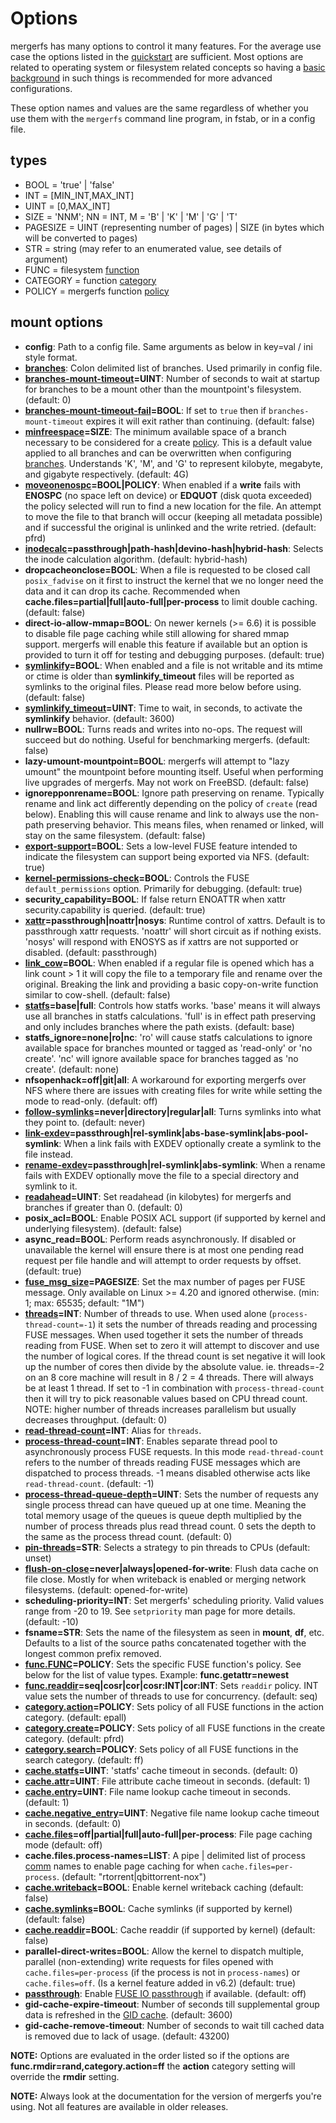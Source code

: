 # Options

mergerfs has many options to control it many features. For the average
use case the options listed in the [quickstart](../quickstart.md) are
sufficient. Most options are related to operating system or filesystem
related concepts so having a [basic
background](../intro_to_filesystems.md) in such things is recommended
for more advanced configurations.

These option names and values are the same regardless of whether you
use them with the `mergerfs` command line program, in fstab, or in a
config file.


## types

* BOOL = 'true' | 'false'
* INT = [MIN_INT,MAX_INT]
* UINT = [0,MAX_INT]
* SIZE = 'NNM'; NN = INT, M = 'B' | 'K' | 'M' | 'G' | 'T'
* PAGESIZE = UINT (representing number of pages) | SIZE (in bytes
  which will be converted to pages)
* STR = string (may refer to an enumerated value, see details of
  argument)
* FUNC = filesystem [function](functions_categories_policies.md)
* CATEGORY = function [category](functions_categories_policies.md)
* POLICY = mergerfs function [policy](functions_categories_policies.md)


## mount options

* **config**: Path to a config file. Same arguments as below in
  key=val / ini style format.
* **[branches](branches.md)**: Colon delimited list of branches. Used
  primarily in config file.
* **[branches-mount-timeout](branches-mount-timeout.md)=UINT**: Number
  of seconds to wait at startup for branches to be a mount other than
  the mountpoint's filesystem. (default: 0)
* **[branches-mount-timeout-fail](branches-mount-timeout.md#branches-mount-timeout-fail)=BOOL**:
  If set to `true` then if `branches-mount-timeout` expires it will
  exit rather than continuing. (default: false)
* **[minfreespace](minfreespace.md)=SIZE**: The minimum available
  space of a branch necessary to be considered for a create
  [policy](functions_categories_policies.md). This is a default value
  applied to all branches and can be overwritten when configuring
  [branches](branches.md). Understands 'K', 'M', and 'G' to represent
  kilobyte, megabyte, and gigabyte respectively. (default: 4G)
* **[moveonenospc](moveonenospc.md)=BOOL|POLICY**: When enabled if a
  **write** fails with **ENOSPC** (no space left on device) or
  **EDQUOT** (disk quota exceeded) the policy selected will run to
  find a new location for the file. An attempt to move the file to
  that branch will occur (keeping all metadata possible) and if
  successful the original is unlinked and the write retried. (default:
  pfrd)
* **[inodecalc](inodecalc.md)=passthrough|path-hash|devino-hash|hybrid-hash**:
  Selects the inode calculation algorithm. (default: hybrid-hash)
* **dropcacheonclose=BOOL**: When a file is requested to be closed
  call `posix_fadvise` on it first to instruct the kernel that we no
  longer need the data and it can drop its cache. Recommended when
  **cache.files=partial|full|auto-full|per-process** to limit double
  caching. (default: false)
* **direct-io-allow-mmap=BOOL**: On newer kernels (>= 6.6) it is
  possible to disable file page caching while still allowing for
  shared mmap support. mergerfs will enable this feature if available
  but an option is provided to turn it off for testing and debugging
  purposes. (default: true)
* **[symlinkify](symlinkify.md)=BOOL**: When enabled and a file is not
  writable and its mtime or ctime is older than **symlinkify_timeout**
  files will be reported as symlinks to the original files. Please
  read more below before using. (default: false)
* **[symlinkify_timeout](symlinkify.md)=UINT**: Time to wait, in
  seconds, to activate the **symlinkify** behavior. (default: 3600)
* **nullrw=BOOL**: Turns reads and writes into no-ops. The request
  will succeed but do nothing. Useful for benchmarking
  mergerfs. (default: false)
* **lazy-umount-mountpoint=BOOL**: mergerfs will attempt to "lazy
  umount" the mountpoint before mounting itself. Useful when
  performing live upgrades of mergerfs. May not work on
  FreeBSD. (default: false)
* **ignorepponrename=BOOL**: Ignore path preserving on
  rename. Typically rename and link act differently depending on the
  policy of `create` (read below). Enabling this will cause rename and
  link to always use the non-path preserving behavior. This means
  files, when renamed or linked, will stay on the same
  filesystem. (default: false)
* **[export-support](export-support.md)=BOOL**: Sets a low-level FUSE
  feature intended to indicate the filesystem can support being
  exported via NFS. (default: true)
* **[kernel-permissions-check](kernel-permissions-check.md)=BOOL**:
  Controls the FUSE `default_permissions` option. Primarily for
  debugging. (default: true)
* **security_capability=BOOL**: If false return ENOATTR when xattr
  security.capability is queried. (default: true)
* **[xattr](xattr.md)=passthrough|noattr|nosys**: Runtime control of
  xattrs. Default is to passthrough xattr requests. 'noattr' will
  short circuit as if nothing exists. 'nosys' will respond with ENOSYS
  as if xattrs are not supported or disabled. (default: passthrough)
* **[link_cow](link_cow.md)=BOOL**: When enabled if a regular file is
  opened which has a link count > 1 it will copy the file to a
  temporary file and rename over the original. Breaking the link and
  providing a basic copy-on-write function similar to
  cow-shell. (default: false)
* **[statfs](statfs.md)=base|full**: Controls how statfs works. 'base'
  means it will always use all branches in statfs calculations. 'full'
  is in effect path preserving and only includes branches where the
  path exists. (default: base)
* **statfs_ignore=none|ro|nc**: 'ro' will cause statfs calculations to
  ignore available space for branches mounted or tagged as 'read-only'
  or 'no create'. 'nc' will ignore available space for branches tagged
  as 'no create'. (default: none)
* **nfsopenhack=off|git|all**: A workaround for exporting mergerfs
  over NFS where there are issues with creating files for write while
  setting the mode to read-only. (default: off)
* **[follow-symlinks](follow-symlinks.md)=never|directory|regular|all**:
  Turns symlinks into what they point to. (default: never)
* **[link-exdev](link-exdev.md)=passthrough|rel-symlink|abs-base-symlink|abs-pool-symlink**:
  When a link fails with EXDEV optionally create a symlink to the file
  instead.
* **[rename-exdev](rename-exdev.md)=passthrough|rel-symlink|abs-symlink**:
  When a rename fails with EXDEV optionally move the file to a special
  directory and symlink to it.
* **[readahead](readahead.md)=UINT**: Set readahead (in kilobytes) for
  mergerfs and branches if greater than 0. (default: 0)
* **posix_acl=BOOL**: Enable POSIX ACL support (if supported by kernel
  and underlying filesystem). (default: false)
* **async_read=BOOL**: Perform reads asynchronously. If disabled or
  unavailable the kernel will ensure there is at most one pending read
  request per file handle and will attempt to order requests by
  offset. (default: true)
* **[fuse_msg_size](fuse_msg_size.md)=PAGESIZE**: Set the max number of
  pages per FUSE message. Only available on Linux >= 4.20 and ignored
  otherwise. (min: 1; max: 65535; default: "1M")
* **[threads](threads.md)=INT**: Number of threads to use. When used
  alone (`process-thread-count=-1`) it sets the number of threads
  reading and processing FUSE messages. When used together it sets the
  number of threads reading from FUSE. When set to zero it will
  attempt to discover and use the number of logical cores. If the
  thread count is set negative it will look up the number of cores
  then divide by the absolute value. ie. threads=-2 on an 8 core
  machine will result in 8 / 2 = 4 threads. There will always be at
  least 1 thread. If set to -1 in combination with
  `process-thread-count` then it will try to pick reasonable values
  based on CPU thread count. NOTE: higher number of threads increases
  parallelism but usually decreases throughput. (default: 0)
* **[read-thread-count](threads.md)=INT**: Alias for `threads`.
* **[process-thread-count](threads.md)=INT**: Enables separate thread
  pool to asynchronously process FUSE requests. In this mode
  `read-thread-count` refers to the number of threads reading FUSE
  messages which are dispatched to process threads. -1 means disabled
  otherwise acts like `read-thread-count`. (default: -1)
* **[process-thread-queue-depth](threads.md)=UINT**: Sets the number
  of requests any single process thread can have queued up at one
  time. Meaning the total memory usage of the queues is queue depth
  multiplied by the number of process threads plus read thread
  count. 0 sets the depth to the same as the process thread
  count. (default: 0)
* **[pin-threads](pin-threads.md)=STR**: Selects a strategy to pin
  threads to CPUs (default: unset)
* **[flush-on-close](flush-on-close.md)=never|always|opened-for-write**:
  Flush data cache on file close. Mostly for when writeback is enabled
  or merging network filesystems. (default: opened-for-write)
* **scheduling-priority=INT**: Set mergerfs' scheduling
  priority. Valid values range from -20 to 19. See `setpriority` man
  page for more details. (default: -10)
* **fsname=STR**: Sets the name of the filesystem as seen in
  **mount**, **df**, etc. Defaults to a list of the source paths
  concatenated together with the longest common prefix removed.
* **[func.FUNC](functions_categories_policies.md)=POLICY**: Sets the
  specific FUSE function's policy. See below for the list of value
  types. Example: **func.getattr=newest**
* **[func.readdir](func_readdir.md)=seq|cosr|cor|cosr:INT|cor:INT**: Sets `readdir`
  policy. INT value sets the number of threads to use for
  concurrency. (default: seq)
* **[category.action](functions_categories_policies.md)=POLICY**: Sets
  policy of all FUSE functions in the action category. (default:
  epall)
* **[category.create](functions_categories_policies.md)=POLICY**: Sets
  policy of all FUSE functions in the create category. (default:
  pfrd)
* **[category.search](functions_categories_policies.md)=POLICY**: Sets
  policy of all FUSE functions in the search category. (default: ff)
* **[cache.statfs](cache.md#cachestatfs)=UINT**: 'statfs' cache
  timeout in seconds. (default: 0)
* **[cache.attr](cache.md#cacheattr)=UINT**: File attribute cache
  timeout in seconds. (default: 1)
* **[cache.entry](cache.md#cacheentry)=UINT**: File name lookup cache
  timeout in seconds. (default: 1)
* **[cache.negative_entry](cache.md#cachenegative_entry)=UINT**:
  Negative file name lookup cache timeout in seconds. (default: 0)
* **[cache.files](cache.md#cachefiles)=off|partial|full|auto-full|per-process**:
  File page caching mode (default: off)
* **cache.files.process-names=LIST**: A pipe | delimited list of
  process [comm](https://man7.org/linux/man-pages/man5/proc.5.html)
  names to enable page caching for when
  `cache.files=per-process`. (default: "rtorrent|qbittorrent-nox")
* **[cache.writeback](cache.md#cachewriteback)=BOOL**: Enable kernel
  writeback caching (default: false)
* **[cache.symlinks](cache.md#cachesymlinks)=BOOL**: Cache symlinks (if
  supported by kernel) (default: false)
* **[cache.readdir](cache.md#cachereaddir)=BOOL**: Cache readdir (if
  supported by kernel) (default: false)
* **parallel-direct-writes=BOOL**: Allow the kernel to dispatch
  multiple, parallel (non-extending) write requests for files opened
  with `cache.files=per-process` (if the process is not in
  `process-names`) or `cache.files=off`. (Is a kernel feature added in
  v6.2) (default: true)
* **[passthrough](passthrough.md)**: Enable [FUSE IO
  passthrough](https://kernelnewbies.org/Linux_6.9#Faster_FUSE_I.2FO)
  if available. (default: off)
* **gid-cache-expire-timeout**: Number of seconds till supplemental
  group data is refreshed in the [GID
  cache](../known_issues_bugs.md#supplemental-user-groups). (default:
  3600)
* **gid-cache-remove-timeout**: Number of seconds to wait till cached
  data is removed due to lack of usage. (default: 43200)

**NOTE:** Options are evaluated in the order listed so if the options
are **func.rmdir=rand,category.action=ff** the **action** category
setting will override the **rmdir** setting.

**NOTE:** Always look at the documentation for the version of mergerfs
you're using. Not all features are available in older releases.

